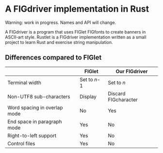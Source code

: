 # A FIGdriver implementation in Rust

Warning: work in progress. Names and API will change. 

A FIGdriver is a program that uses FIGlet FIGfonts to create banners in
ASCII-art style. Rustlet is a FIGdriver implementation written as a small
project to learn Rust and exercise string manipulation.

## Differences compared to FIGlet

|                               | FIGlet       | Our FIGdriver        |
| ---                           | ---          | ---                  |
| Terminal width                | Set to _n_-1 | Set to _n_           |
| Non-UTF8 sub-characters       | Display      | Discard FIGcharacter |
| Word spacing in overlap mode  | No           | Yes                  |
| End space in paragraph mode   | Yes          | No                   |
| Right-to-left support         | Yes          | No                   |
| Control files                 | Yes          | No                   |
